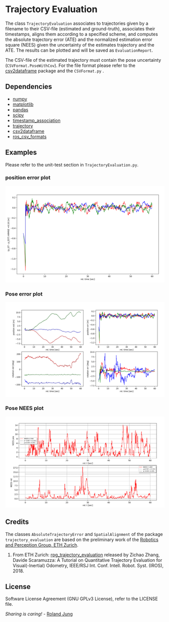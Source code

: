 # Trajectory Evaluation

The class `TrajectoryEvaluation` associates to trajectories given by a filename to their CSV-file (estimated and ground-truth), associates their timestamps, aligns them according to a specified scheme, and computes the absolute trajectory error (ATE) and the normalized estimation error square (NEES) given the uncertainty of the estimates trajectory and the ATE. 
The results can be plotted and will be saved as `EvaluationReport`.

The CSV-file of the estimated trajectory must contain the pose uncertainty (`CSVFormat.PoseWithCov`). For the file format please refer to the [csv2dataframe]() package and the `CSVFormat.py` . 


## Dependencies

* [numpy]()
* [matplotlib]()
* [pandas]()
* [scipy]()
* [timestamp_association]()
* [trajectory]()
* [csv2dataframe]()
* [ros_csv_formats]()


## Examples

Please refer to the unit-test section in `TrajectoryEvaluation.py`.

### position error plot

![p_ARMSE](./doc/p_ARMSE.png "folder structure")

### Pose error plot

![pose-err-plot](./doc/pose-err-plot.png "folder structure")

### Pose NEES plot

![pose-nees](./doc/pose-nees.png "folder structure")

## Credits

The classes `AbsoluteTrajectoryError` and `SpatialAlignment` of the  package `trajectory_evaluation` are based on the preliminary work of the  [Robotics and Perception Group, ETH Zurich](http://rpg.ifi.uzh.ch/index.html).


1) From ETH Zurich: [rpg_trajectory_evaluation](https://github.com/uzh-rpg/rpg_trajectory_evaluation) released by Zichao Zhang, Davide Scaramuzza: A Tutorial on Quantitative Trajectory Evaluation for Visual(-Inertial) Odometry, IEEE/RSJ Int. Conf. Intell. Robot. Syst. (IROS), 2018.

## License

Software License Agreement (GNU GPLv3  License), refer to the LICENSE file.

*Sharing is caring!* - [Roland Jung](https://github.com/jungr-ait)  

